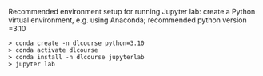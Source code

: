 Recommended environment setup for running Jupyter lab:
create a Python virtual environment, e.g. using Anaconda; recommended python version =3.10

```
> conda create -n dlcourse python=3.10
> conda activate dlcourse
> conda install -n dlcourse jupyterlab
> jupyter lab

```

